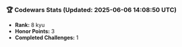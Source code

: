 ### 🏆 Codewars Stats (Updated: 2025-06-06 14:08:50 UTC)

- **Rank:** 8 kyu
- **Honor Points:** 3
- **Completed Challenges:** 1
